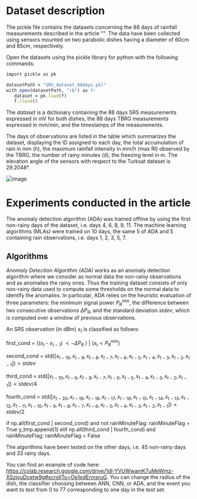 # Dataset description 
The pickle file contains the datasets concerning the 88 days of rainfall measurements described in the article "". The data have been collected using sensors mounted on two parabolic dishes having a diameter of 60cm and 85cm, respectively. 

Open the datasets using the pickle library for python with the following commands:

```ruby
import pickle as pk 

datasetPath = "SRS_dataset_88days.pkl"  
with open(datasetPath, "rb") as f:  
   dataset = pk.load(f) 
   f.close()  
```

The *dataset* is a dictionary containing the 88 days SRS measurements expressed in mV for both dishes, the 88 days TBRG measurements expressed in mm/min, and the timestamps of the measurements.

The days of observations are listed in the table which summarizes the dataset, displaying the ID assigned to each day, the total accumulation of rain in mm (h), the maximum rainfall
intensity in mm/h (max RI) observed by the TBRG, the number of rainy minutes (d), the freezing level in m. The elevation angle of the sensors with respect to the Turksat dataset is 29.2048°.

![image](https://github.com/cosmiclabunige/SRS_dataset_88_days/assets/114477377/9bbb4f3d-c98d-43a9-9fb2-d91c373d428c)

# Experiments conducted in the article

The anomaly detection algorithm (ADA) was trained offline by using the first non-rainy days of the dataset, i.e. days 4, 6, 8, 9, 11. 
The machine learning algorithms (MLAs) were trained on 10 days, the same 5 of ADA and 5 containing rain observations, i.e. days 1, 2, 3, 5, 7.

## Algorithms

*Anomaly Detection Algorithm (ADA)* works as an anomaly detection algorithm where we consider as normal data the non-rainy observations and as anomalies the rainy ones. Thus the training dataset consists of only non-rainy data used to compute some thresholds on the normal data to identify the anomalies. In particular, ADA relies on the heuristic evaluation of three parameters: the minimum signal power $P_R^{min}$, the difference between two consecutive observations $\Delta P_R$, and the standard deviation $stdev$, which is computed over a window of previous observations. 

An SRS observation (in dBm) $x_t$ is classified as follows: 

first_cond = (($x_t$ - $x_{t-1}$) $<-\Delta P_R$ ) | ($x_t < P_R^{min}$)

second_cond = std($[x_{t-10}, x_{t-9}, x_{t-8}, x_{t-7}, x_{t-6}, x_{t-5}, x_{t-4}, x_{t-3}, x_{t-2}, x_{t-1}]$)$>stdev$

third_cond = std($[x_{t-10}, x_{t-9}, x_{t-8}, x_{t-7}, x_{t-6}, x_{t-5}, x_{t-4}, x_{t-3}, x_{t-2}, x_{t-1}]$)$<stdev/4$

fourth_cond = std($[x_{t-20},x_{t-19},x_{t-18},x_{t-17},x_{t-16},x_{t-15},x_{t-14},x_{t-13},x_{t-12},x_{t-11},x_{t-10},x_{t-9}, x_{t-8}, x_{t-7}, x_{t-6}, x_{t-5}, x_{t-4}, x_{t-3}, x_{t-2}, x_{t-1}]$)$<stdev/2$

if np.all(first_cond | second_cond) and not rainMinuteFlag:
   rainMinuteFlag = True
   y_tmp.append(1)
elif np.all(third_cond | fourth_cond) and rainMinuteFlag:
   rainMinuteFlag = False

The algorithms have been tested on the other days, i.e. 45 non-rainy days and 33 rainy days. 

You can find an example of code here: https://colab.research.google.com/drive/1dI-YVUWwamK7uMeWmz-XSzjyuDcetw9g#scrollTo=Oe1pdErmsruG.
You can change the radius of the dish, the classifier choosing between ANN, CNN, or ADA, and the event you want to test from 0 to 77 corresponding to one day in the test set.
